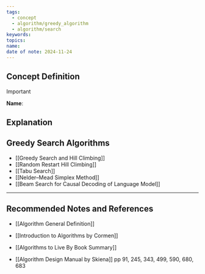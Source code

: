 ```yaml
---
tags:
  - concept
  - algorithm/greedy_algorithm
  - algorithm/search
keywords: 
topics: 
name: 
date of note: 2024-11-24
---
```


## Concept Definition

>[!important]
>**Name**: 



## Explanation


## Greedy Search Algorithms

- [[Greedy Search and Hill Climbing]]
- [[Random Restart Hill Climbing]]
- [[Tabu Search]]
- [[Nelder–Mead Simplex Method]]
- [[Beam Search for Causal Decoding of Language Model]]


-----------
##  Recommended Notes and References


- [[Algorithm General Definition]]

- [[Introduction to Algorithms by Cormen]]
- [[Algorithms to Live By Book Summary]]
- [[Algorithm Design Manual by Skiena]] pp 91, 245, 343, 499, 590, 680, 683